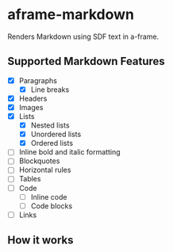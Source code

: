 # aframe-markdown

Renders Markdown using SDF text in a-frame.

## Supported Markdown Features

- [x] Paragraphs
  - [x] Line breaks
- [x] Headers
- [x] Images
- [x] Lists
  - [x] Nested lists
  - [x] Unordered lists
  - [x] Ordered lists
- [ ] Inline bold and italic formatting
- [ ] Blockquotes
- [ ] Horizontal rules
- [ ] Tables
- [ ] Code
  - [ ] Inline code
  - [ ] Code blocks
- [ ] Links

## How it works


